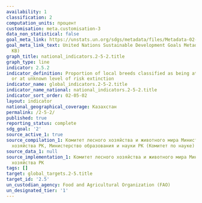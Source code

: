 ```yaml
---
availability: 1
classification: 2
computation_units: процент
customisation: meta.customisation-3
data_non_statistical: false
goal_meta_link: https://unstats.un.org/sdgs/metadata/files/Metadata-02-05-02.pdf
goal_meta_link_text: United Nations Sustainable Development Goals Metadata (PDF 220
  KB)
graph_title: national_indicators.2-5-2.title
graph_type: line
indicator: 2.5.2
indicator_definition: Proportion of local breeds classified as being at risk, not-at-risk
  or at unknown level of risk extinction
indicator_name: global_indicators.2-5-2.title
indicator_name_national: national_indicators.2-5-2.title
indicator_sort_order: 02-05-02
layout: indicator
national_geographical_coverage: Казахстан
permalink: /2-5-2/
published: true
reporting_status: complete
sdg_goal: '2'
source_active_1: true
source_compilation_1: Комитет лесного хозяйства и животного мира Министерство сельского
  хозяйства РК, Министерство образования и науки РК (Комитет по науке)
source_data_1: null
source_implementation_1: Комитет лесного хозяйства и животного мира Министерство сельского
  хозяйства РК
tags: []
target: global_targets.2-5.title
target_id: '2.5'
un_custodian_agency: Food and Agricultural Organization (FAO)
un_designated_tier: '1'
---
```


